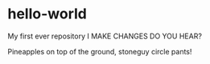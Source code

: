 # hello-world

My first ever repository I MAKE CHANGES DO YOU HEAR?

Pineapples on top of the ground, stoneguy circle pants!
